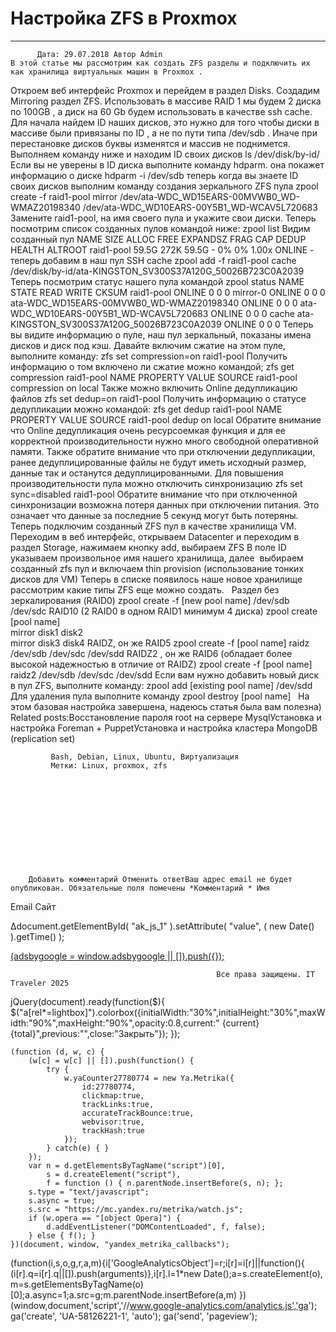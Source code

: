 #                 	Настройка ZFS в Proxmox                	  
***            ***

			
            
		
    
	
    	  Дата: 29.07.2018 Автор Admin  
	В этой статье мы рассмотрим как создать ZFS разделы и подключить их как хранилища виртуальных машин в Proxmox .
Откроем веб интерфейс Proxmox и перейдем в раздел Disks.
Создадим Mirroring раздел ZFS.
Использовать в массиве RAID 1 мы будем 2 диска по 100GB , а диск на 60 Gb будем использовать в качестве ssh cache.
Для начала найдем ID наших дисков, это нужно для того чтобы диски в массиве были привязаны по ID , а не по пути типа /dev/sdb . Иначе при перестановке дисков буквы изменятся и массив не поднимется.
Выполняем команду ниже и находим ID своих дисков
ls /dev/disk/by-id/
Если вы не уверены в ID диска выполните команду hdparm. она покажет информацию о диске
hdparm -i /dev/sdb
теперь когда вы знаете ID своих дисков выполним команду создания зеркального ZFS пула
zpool create  -f raid1-pool mirror /dev/ata-WDC_WD15EARS-00MVWB0_WD-WMAZ20198340 /dev/ata-WDC_WD10EARS-00Y5B1_WD-WCAV5L720683
Замените raid1-pool, на имя своего пула и укажите свои диски.
Теперь посмотрим список созданных пулов командой ниже:
zpool list
Видим созданный пул
NAME         SIZE  ALLOC   FREE  EXPANDSZ   FRAG    CAP  DEDUP  HEALTH  ALTROOT
raid1-pool  59.5G   272K  59.5G         -     0%     0%  1.00x  ONLINE  -
теперь добавим в наш пул SSH cache
zpool add -f raid1-pool cache /dev/disk/by-id/ata-KINGSTON_SV300S37A120G_50026B723C0A2039
Теперь посмотрим статус нашего пула командой
zpool status
        NAME        STATE     READ WRITE CKSUM
        raid1-pool  ONLINE       0     0     0
          mirror-0  ONLINE       0     0     0
            ata-WDC_WD15EARS-00MVWB0_WD-WMAZ20198340     ONLINE       0     0     0
            ata-WDC_WD10EARS-00Y5B1_WD-WCAV5L720683      ONLINE       0     0     0
        cache
          ata-KINGSTON_SV300S37A120G_50026B723C0A2039       ONLINE       0     0     0
Теперь вы видите информацию о пуле, наш пул зеркальный, показаны имена дисков и диск под кэш.
Давайте включим сжатие на этом пуле, выполните команду:
zfs set compression=on raid1-pool
Получить информацию о том включено ли сжатие можно командой;
zfs get compression raid1-pool
NAME        PROPERTY     VALUE     SOURCE
raid1-pool  compression  on        local
Также можно включить Online дедупликацию файлов
zfs set dedup=on raid1-pool
Получить информацию о статусе дедупликации можно командой:
zfs get dedup raid1-pool
NAME        PROPERTY  VALUE          SOURCE
raid1-pool  dedup     on             local
Обратите внимание что Online дедупликация очень ресурсоемкая функция и для ее корректной производительности нужно много свободной оперативной памяти.
Также обратите внимание что при отключении дедупликации, ранее дедуплицированные файлы не будут иметь исходный размер, данные так и останутся дедуплицированными.
Для повышения производительности пула можно отключить синхронизацию
zfs set sync=disabled raid1-pool
Обратите внимание что при отключенной синхронизации возможна потеря данных при отключении питания.
Это означает что данные за последние 5 секунд могут быть потеряны.
Теперь подключим созданный ZFS пул в качестве хранилища VM.
Переходим в веб интерфейс, открываем Datacenter и переходим в раздел Storage, нажимаем кнопку add, выбираем ZFS
В поле ID указываем произвольное имя нашего хранилища, далее  выбираем созданный zfs пул и включаем thin provision (использование тонких дисков для VM)
Теперь в списке появилось наше новое хранилище
рассмотрим какие типы ZFS еще можно создать.
&nbsp;
Раздел без зеркалирования (RAID0)
zpool create -f [new pool name] /dev/sdb /dev/sdc
RAID10 (2 RAID0 в одном RAID1 минимум 4 диска)
zpool create [pool name] \
mirror disk1 disk2 \
mirror disk3 disk4
RAIDZ, он же RAID5
zpool create -f [pool name] raidz /dev/sdb /dev/sdc /dev/sdd
RAIDZ2 , он же RAID6 (обладает более высокой надежностью в отличие от RAIDZ)
zpool create -f [pool name] raidz2 /dev/sdb /dev/sdc /dev/sdd
Если вам нужно добавить новый диск в пул ZFS, выполните команду:
zpool add [existing pool name] /dev/sdd
Для удаления пула выполните команду
zpool destroy [pool name]
&nbsp;
На этом базовая настройка завершена, надеюсь статья была вам полезна)
Related posts:Восстановление пароля root на сервере MysqlУстановка и настройка Foreman + PuppetУстановка и настройка кластера MongoDB (replication set)
        
             Bash, Debian, Linux, Ubuntu, Виртуализация 
             Метки: Linux, proxmox, zfs  
        
            
        
    
                        
                    
                    
                
        
                
	
		
		Добавить комментарий Отменить ответВаш адрес email не будет опубликован. Обязательные поля помечены *Комментарий * Имя 
Email 
Сайт 
 
&#916;document.getElementById( "ak_js_1" ).setAttribute( "value", ( new Date() ).getTime() );	
	
<ins class="adsbygoogle"
     style="display:block"
     data-ad-client="ca-pub-1890562251101921"
     data-ad-slot="9117958896"
     data-ad-format="auto">
(adsbygoogle = window.adsbygoogle || []).push({});
			
        
        
		
        
           
    
    
  
	
    
		
        
             
			
                
                    
                                                  Все права защищены. IT Traveler 2025 
                         
                        
																														                    
                    
				
                
                
    
			
		                            
	
	
                
                
			
                
		
        
	
    
jQuery(document).ready(function($){
  $("a[rel*=lightbox]").colorbox({initialWidth:"30%",initialHeight:"30%",maxWidth:"90%",maxHeight:"90%",opacity:0.8,current:" {current}  {total}",previous:"",close:"Закрыть"});
});
  
    (function (d, w, c) {
        (w[c] = w[c] || []).push(function() {
            try {
                w.yaCounter27780774 = new Ya.Metrika({
                    id:27780774,
                    clickmap:true,
                    trackLinks:true,
                    accurateTrackBounce:true,
                    webvisor:true,
                    trackHash:true
                });
            } catch(e) { }
        });
        var n = d.getElementsByTagName("script")[0],
            s = d.createElement("script"),
            f = function () { n.parentNode.insertBefore(s, n); };
        s.type = "text/javascript";
        s.async = true;
        s.src = "https://mc.yandex.ru/metrika/watch.js";
        if (w.opera == "[object Opera]") {
            d.addEventListener("DOMContentLoaded", f, false);
        } else { f(); }
    })(document, window, "yandex_metrika_callbacks");
  (function(i,s,o,g,r,a,m){i['GoogleAnalyticsObject']=r;i[r]=i[r]||function(){
  (i[r].q=i[r].q||[]).push(arguments)},i[r].l=1*new Date();a=s.createElement(o),
  m=s.getElementsByTagName(o)[0];a.async=1;a.src=g;m.parentNode.insertBefore(a,m)
  })(window,document,'script','//www.google-analytics.com/analytics.js','ga');
  ga('create', 'UA-58126221-1', 'auto');
  ga('send', 'pageview');
